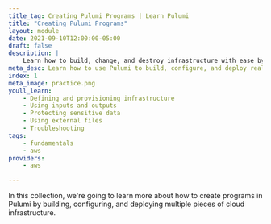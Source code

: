 ```yaml
---
title_tag: Creating Pulumi Programs | Learn Pulumi
title: "Creating Pulumi Programs"
layout: module
date: 2021-09-10T12:00:00-05:00
draft: false
description: |
    Learn how to build, change, and destroy infrastructure with ease by mastering Pulumi.
meta_desc: Learn how to use Pulumi to build, configure, and deploy real cloud resources in this collection.
index: 1
meta_image: practice.png
youll_learn:
    - Defining and provisioning infrastructure
    - Using inputs and outputs
    - Protecting sensitive data
    - Using external files
    - Troubleshooting
tags:
    - fundamentals
    - aws
providers:
    - aws

---
```


In this collection, we're going to learn more about how to create programs in Pulumi by building, configuring, and deploying multiple pieces of cloud infrastructure.
